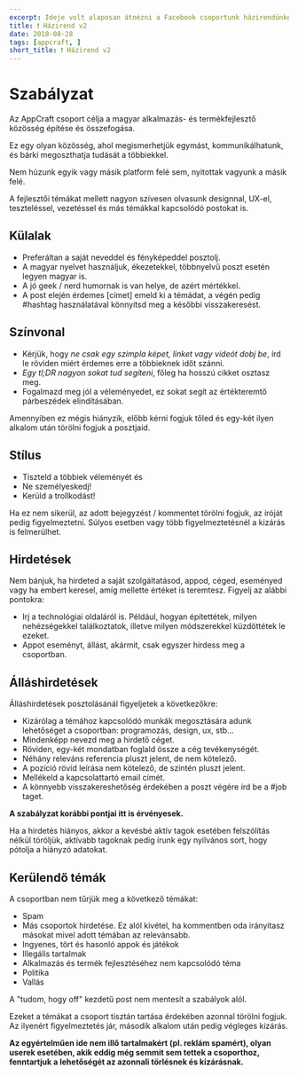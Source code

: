 ```yaml
---
excerpt: Ideje volt alaposan átnézni a Facebook csoportunk házirendünket és némiképp egyszerűsíteni rajta.
title: ❗ Házirend v2
date: 2018-08-28
tags: [appcraft, ]
short_title: ❗ Házirend v2
---
```


# Szabályzat

Az AppCraft csoport célja a magyar alkalmazás- és termékfejlesztő közösség építése és összefogása.

Ez egy olyan közösség, ahol megismerhetjük egymást, kommunikálhatunk, és bárki megoszthatja tudását a többiekkel.

Nem húzunk egyik vagy másik platform felé sem, nyitottak vagyunk a másik felé.

A fejlesztői témákat mellett nagyon szívesen olvasunk designnal, UX-el, teszteléssel, vezetéssel és más témákkal kapcsolódó postokat is.

## Külalak

- Preferáltan a saját neveddel és fényképeddel posztolj.
- A magyar nyelvet használjuk, ékezetekkel, többnyelvű poszt esetén legyen magyar is.
- A jó geek / nerd humornak is van helye, de azért mértékkel.
- A post elején érdemes [címet] emeld ki a témádat, a végén pedig #hashtag használatával könnyítsd meg a későbbi visszakeresést.

## Színvonal

- Kérjük, hogy *ne csak egy szimpla képet, linket vagy videót dobj be*, írd le röviden miért érdemes erre a többieknek időt szánni.
- *Egy tl;DR nagyon sokat tud segíteni*, főleg ha hosszú cikket osztasz meg.
- Fogalmazd meg jól a véleményedet, ez sokat segít az értékteremtő párbeszédek elindításában.

Amennyiben ez mégis hiányzik, előbb kérni fogjuk tőled és egy-két ilyen alkalom után törölni fogjuk a posztjaid.

## Stílus
- Tiszteld a többiek véleményét és
- Ne személyeskedj!
- Kerüld a trollkodást!

Ha ez nem sikerül, az adott bejegyzést / kommentet törölni fogjuk, az íróját pedig figyelmeztetni.
Súlyos esetben vagy több figyelmeztetésnél a kizárás is felmerülhet.

## Hirdetések

Nem bánjuk, ha hirdeted a saját szolgáltatásod, appod, céged, eseményed vagy ha embert keresel, amíg mellette
értéket is teremtesz. Figyelj az alábbi pontokra:

- Irj a technológiai oldaláról is. Például, hogyan építettétek, milyen nehézségekkel találkoztatok,
 illetve milyen módszerekkel küzdöttétek le ezeket.
- Appot eseményt, állást, akármit, csak egyszer hirdess meg a csoportban.

## Álláshirdetések

Álláshirdetések posztolásánál figyeljetek a következőkre:

- Kizárólag a témához kapcsolódó munkák megosztására adunk lehetőséget a csoportban: programozás,
  design, ux, stb...
- Mindenképp nevezd meg a hirdető céget.
- Röviden, egy-két mondatban foglald össze a cég tevékenységét.
- Néhány releváns referencia pluszt jelent, de nem kötelező.
- A pozíció rövid leírása nem kötelező, de szintén pluszt jelent.
- Mellékeld a kapcsolattartó email címét.
- A könnyebb visszakereshetőség érdekében a poszt végére írd be a #job taget.

**A szabályzat korábbi pontjai itt is érvényesek.**

Ha a hirdetés hiányos, akkor a kevésbé aktív tagok esetében felszólítás nélkül töröljük, aktívabb tagoknak pedig írunk egy nyilvános sort, hogy pótolja a hiányzó adatokat.

## Kerülendő témák

A csoportban nem tűrjük meg a következő témákat:
- Spam
- Más csoportok hirdetése. Ez alól kivétel, ha kommentben oda irányítasz másokat mivel adott témában az relevánsabb.
- Ingyenes, tört és hasonló appok és játékok
- Illegális tartalmak
- Alkalmazás és termék fejlesztéséhez nem kapcsolódó téma
- Politika
- Vallás

A "tudom, hogy off" kezdetű post nem mentesít a szabályok alól.

Ezeket a témákat a csoport tisztán tartása érdekében azonnal törölni fogjuk. Az ilyenért figyelmeztetés jár,
második alkalom után pedig végleges kizárás.

**Az egyértelműen ide nem illő tartalmakért (pl. reklám spamért), olyan userek esetében, akik eddig még semmit sem tettek a
csoporthoz, fenntartjuk a lehetőségét az azonnali törlésnek és kizárásnak.**
